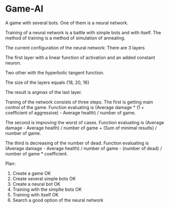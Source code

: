 # Game-AI
A game with several bots. One of them is a neural network.

Training of a neural network is a battle with simple bots and with itself. The method of training is a method of simulation of annealing.

The current configuration of the neural network:
There are 3 layers

The first layer with a linear function of activation and an added constant neuron. 

Two other with the hyperbolic tangent function.

The size of the layers equals {18, 20, 16}

The result is argmax of the last layer.

Traning of the network сonsists of three steps. 
The first is getting main control of the game. Function evaluating is (Average damage * (1 + coefficient of aggressive) - Average health) / number of game.

The second is improving the worst of cases. Function evaluating is (Average damage - Average health) / number of game + (Sum of minimal results) / number of game.

The third is decreasing of the number of dead. Function evaluating is (Average damage - Average health) / number of game - (number of dead) / number of game * coefficient.

Plan:
1) Create a game OK
2) Create several simple bots OK
3) Create a neural bot OK
4) Training with the simplte bots OK
5) Training with itself OK
6) Search a good option of the neural network
